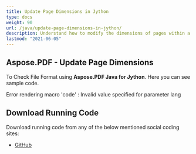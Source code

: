 ```yaml
---
title: Update Page Dimensions in Jython
type: docs
weight: 90
url: /java/update-page-dimensions-in-jython/
description: Understand how to modify the dimensions of pages within a PDF document in Jython using Aspose.PDF.
lastmod: "2021-06-05"
---
```



## Aspose.PDF - Update Page Dimensions

To Check File Format using **Aspose.PDF Java for Jython**. Here you can see sample code.

Error rendering macro 'code' : Invalid value specified for parameter lang

## Download Running Code

Download running code from any of the below mentioned social coding sites:

- [GitHub](https://github.com/aspose-pdf/Aspose.PDF-for-Java/releases)
